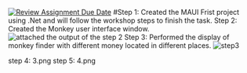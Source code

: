 [![Review Assignment Due Date](https://classroom.github.com/assets/deadline-readme-button-24ddc0f5d75046c5622901739e7c5dd533143b0c8e959d652212380cedb1ea36.svg)](https://classroom.github.com/a/2sgFLH94)
#Step 1:
Created the MAUI Frist project using .Net and will follow the workshop steps to finish the task.
Step 2: 
Created the Monkey user interface window.
 ![attached the output of the step 2](..\rme1.PNG)
Step 3:
Performed the display of monkey finder with different money located in different places.
![step3](..\r233.PNG)

step 4:
3.png
step 5:
4.png
